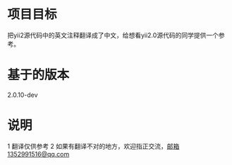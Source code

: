 # 项目目标
把yii2源代码中的英文注释翻译成了中文，给想看yii2.0源代码的同学提供一个参考。

# 基于的版本
2.0.10-dev

# 说明
1 翻译仅供参考
2 如果有翻译不对的地方，欢迎指正交流，邮箱1352991516@qq.com
